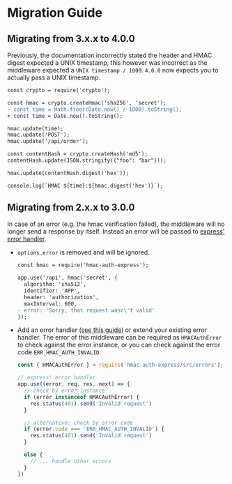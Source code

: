 # Migration Guide

## Migrating from 3.x.x to 4.0.0

Previously, the documentation incorrectly stated the header and HMAC digest expected a UNIX timestamp, this however was incorrect as the middleware expected a `UNIX timestamp / 1000`. `4.0.0` now expects you to actually pass a UNIX timestamp.

  ```diff
  const crypto = require('crypto');

  const hmac = crypto.createHmac('sha256', 'secret');
  - const time = Math.floor(Date.now() / 1000).toString();
  + const time = Date.now().toString();

  hmac.update(time);
  hmac.update('POST');
  hmac.update('/api/order');

  const contentHash = crypto.createHash('md5');
  contentHash.update(JSON.stringify({"foo": "bar"}));

  hmac.update(contentHash.digest('hex'));

  console.log(`HMAC ${time}:${hmac.digest('hex')}`);
  ```

## Migrating from 2.x.x to 3.0.0

In case of an error (e.g. the hmac verification failed), the middleware will no longer send a response by itself. Instead an error will be passed to [express' error handler](http://expressjs.com/en/guide/error-handling.html#writing-error-handlers).

- `options.error` is removed and will be ignored.

  ```diff
  const hmac = require('hmac-auth-express');

  app.use('/api', hmac('secret', {
    algorithm: 'sha512',
    identifier: 'APP',
    header: 'authorization',
    maxInterval: 600,
  - error: 'Sorry, that request wasn\'t valid'
  });
  ```

- Add an error handler ([see this guide](http://expressjs.com/en/guide/error-handling.html#writing-error-handlers)) or extend your existing error handler. The error of this middleware can be required as `HMACAuthError` to check against the error instance, or you can check against the error code `ERR_HMAC_AUTH_INVALID`.

  ```javascript
  const { HMACAuthError } = require('hmac-auth-express/src/errors');

  // express' error handler
  app.use((error, req, res, next) => {
    // check by error instance
    if (error instanceof HMACAuthError) {
      res.status(401).send('Invalid request')
    }

    // alternative: check by error code
    if (error.code === 'ERR_HMAC_AUTH_INVALID') {
      res.status(401).send('Invalid request')
    }

    else {
      // ... handle other errors
    }
  })
  ```
